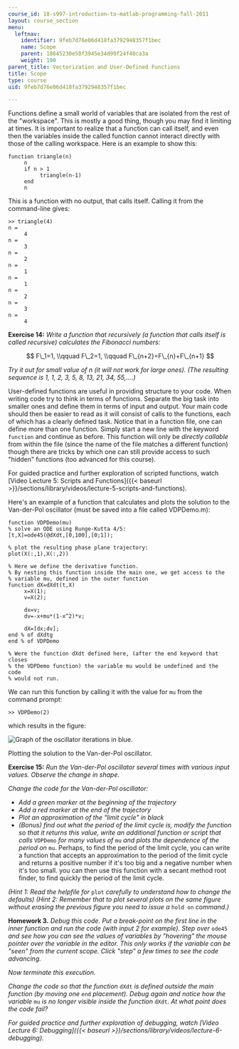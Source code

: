 ```yaml
---
course_id: 18-s997-introduction-to-matlab-programming-fall-2011
layout: course_section
menu:
  leftnav:
    identifier: 9feb7d76e06d418fa3792948357f1bec
    name: Scope
    parent: 18645230e50f3945e34d99f24f40ca3a
    weight: 190
parent_title: Vectorization and User-Defined Functions
title: Scope
type: course
uid: 9feb7d76e06d418fa3792948357f1bec

---
```


Functions define a small world of variables that are isolated from the rest of the "workspace". This is mostly a good thing, though you may find it limiting at times. It is important to realize that a function can call itself, and even then the variables inside the called function cannot interact directly with those of the calling workspace. Here is an example to show this:

```
function triangle(n)
     n
     if n > 1
          triangle(n-1)
     end
     n
```

This is a function with no output, that calls itself. Calling it from the command-line gives:

```
>> triangle(4)
n =
     4
n =
     3
n =
     2
n =
     1
n =
     1
n =
     2
n =
     3
n =
     4
```

**Exercise 14:** _Write a function that recursively (a function that calls itself is called recursive) calculates the Fibonacci numbers:_

$$ F\_1=1, \\qquad F\_2=1, \\qquad F\_{n+2}=F\_{n}+F\_{n+1} $$

_Try it out for small value of n (it will not work for large ones). (The resulting sequence is 1, 1, 2, 3, 5, 8, 13, 21, 34, 55,....)_

User-defined functions are useful in providing structure to your code. When writing code try to think in terms of functions. Separate the big task into smaller ones and define them in terms of input and output. Your main code should then be easier to read as it will consist of calls to the functions, each of which has a clearly defined task. Notice that in a function file, one can define more than one function. Simply start a new line with the keyword `function` and continue as before. This function will only be _directly callable_ from within the file (since the name of the file matches a different function) though there are tricks by which one can still provide access to such "hidden" functions (too advanced for this course).

For guided practice and further exploration of scripted functions, watch [Video Lecture 5: Scripts and Functions]({{< baseurl >}}/sections/library/videos/lecture-5-scripts-and-functions).

Here's an example of a function that calculates and plots the solution to the Van-der-Pol oscillator (must be saved into a file called VDPDemo.m):

```
function VDPDemo(mu)
% solve an ODE using Runge-Kutta 4/5:
[t,X]=ode45(@dXdt,[0,100],[0;1]);

% plot the resulting phase plane trajectory:
plot(X(:,1),X(:,2))

% Here we define the derivative function.
% By nesting this function inside the main one, we get access to the
% variable mu, defined in the outer function
function dX=dXdt(t,X)
     x=X(1);
     v=X(2);

     dx=v;
     dv=-x+mu*(1-x^2)*v;

     dX=[dx;dv];
end % of dXdtg
end % of VDPDemo  

% Were the function dXdt defined here, (after the end keyword that closes
% the VDPDemo function) the variable mu would be undefined and the code
% would not run.
```

We can run this function by calling it with the value for `mu` from the command prompt:

```
>> VDPDemo(2)
```

which results in the figure:

![Graph of the oscillator iterations in blue.](/courses/mathematics/18-s997-introduction-to-matlab-programming-fall-2011/vectorization/18-S997f11_unit4_img2.jpg)

Plotting the solution to the Van-der-Pol oscillator.

**Exercise 15:** _Run the Van-der-Pol oscillator several times with various input values. Observe the change in shape._

_Change the code for the Van-der-Pol oscillator:_

*   _Add a green marker at the beginning of the trajectory_
*   _Add a red marker at the end of the trajectory_
*   _Plot an approximation of the "limit cycle" in black_
*   _(Bonus) find out what the period of the limit cycle is, modify the function so that it returns this value, write an additional function or script that calls_ `VDPDemo` _for many values of_ `mu` _and plots the dependence of the period on_ `mu`. Perhaps, to find the period of the limit cycle, you can write a function that accepts an approximation to the period of the limit cycle and returns a positive number if it's too big and a negative number when it's too small. you can then use this function with a secant method root finder, to find quickly the period of the limit cycle.

_(Hint 1: Read the helpfile for_ `plot` _carefully to understand how to change the defaults) (Hint 2: Remember that to plot several plots on the same figure without erasing the previous figure you need to issue a_ `hold on` _command.)_

**Homework 3.** _Debug this code. Put a break-point on the first line in the inner function and run the code (with input 2 for example). Step over_ `ode45` _and see how you can see the values of variables by "hovering" the mouse pointer over the variable in the editor. This only works if the variable can be "seen" from the current scope. Click "step" a few times to see the code advancing._

_Now terminate this execution._

_Change the code so that the function_ `dXdt` _is defined outside the main function (by moving one_ `end` _placement). Debug again and notice how the variable_ `mu` _is no longer visible inside the function_ `dXdt`. _At what point does the code fail?_

_For guided practice and further exploration of debugging, watch [Video Lecture 6: Debugging]({{< baseurl >}}/sections/library/videos/lecture-6-debugging)._